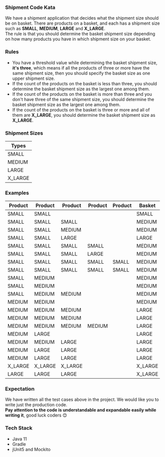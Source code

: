 ### Shipment Code Kata

We have a shipment application that decides what the shipment size should be on basket. There are products on a basket, and each has a shipment size such as **SMALL**, **MEDIUM**, **LARGE** and **X_LARGE**.\
The rule is that you should determine the basket shipment size depending on how many products you have in which shipment size on your basket.

### Rules
* You have a threshold value while determining the basket shipment size, **it's three**, which means if all the products of three or more have the same shipment size, then you should specify the basket size as one upper shipment size.
* If the count of the products on the basket is less than three, you should determine the basket shipment size as the largest one among them.
* If the count of the products on the basket is more than three and you don't have three of the same shipment size, you should determine the basket shipment size as the largest one among them.
* If the count of the products on the basket is three or more and all of them are **X_LARGE**, you should determine the basket shipment size as **X_LARGE**.

### Shipment Sizes
| Types |
| ---------- |
| SMALL      |
| MEDIUM     |
| LARGE      |
| X_LARGE    |

### Examples
| Product | Product | Product | Product | Product | Basket |
| ------- | ------- | ------- | ------- | ------- | ------ |
| SMALL   | SMALL   |         |         |         | SMALL  |
| SMALL   | SMALL   | SMALL   |         |         | MEDIUM |
| SMALL   | SMALL   | MEDIUM  |         |         | MEDIUM |
| SMALL   | SMALL   | LARGE   |         |         | LARGE  |
| SMALL   | SMALL   | SMALL   | SMALL   |         | MEDIUM |
| SMALL   | SMALL   | SMALL   | LARGE   |         | MEDIUM |
| SMALL   | SMALL   | SMALL   | SMALL   | SMALL   | MEDIUM |
| SMALL   | SMALL   | SMALL   | SMALL   | SMALL   | MEDIUM |
| SMALL   | MEDIUM  |         |         |         | MEDIUM |
| SMALL   | MEDIUM  |         |         |         | MEDIUM |
| SMALL   | MEDIUM  | MEDIUM  |         |         | MEDIUM |
| MEDIUM  | MEDIUM  |         |         |         | MEDIUM |
| MEDIUM  | MEDIUM  | MEDIUM  |         |         | LARGE  |
| MEDIUM  | MEDIUM  | MEDIUM  |         |         | LARGE  |
| MEDIUM  | MEDIUM  | MEDIUM  | MEDIUM  |         | LARGE  |
| MEDIUM  | LARGE   |         |         |         | LARGE  |
| MEDIUM  | MEDIUM  | LARGE   |         |         | LARGE  |
| MEDIUM  | LARGE   | LARGE   |         |         | LARGE  |
| MEDIUM  | LARGE   | LARGE   |         |         | LARGE  |
| X_LARGE | X_LARGE | X_LARGE |         |         | X_LARGE|
| LARGE   | LARGE   | LARGE   |         |         | X_LARGE|

### Expectation
We have written all the test cases above in the project. We would like you to write just the production code.\
**Pay attention to the code is understandable and expandable easily while writing it**, good luck coders :blush:

### Tech Stack
 * Java 11
 * Gradle
 * jUnit5 and Mockito
